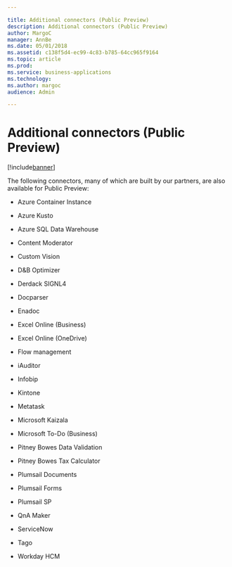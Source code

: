 ```yaml
---

title: Additional connectors (Public Preview)
description: Additional connectors (Public Preview)
author: MargoC
manager: AnnBe
ms.date: 05/01/2018
ms.assetid: c138f5d4-ec99-4c83-b785-64cc965f9164
ms.topic: article
ms.prod: 
ms.service: business-applications
ms.technology: 
ms.author: margoc
audience: Admin

---
```


# Additional connectors (Public Preview)

[!include[banner](../../../includes/banner.md)]

The following connectors, many of which are built by our partners, are also
available for Public Preview:

-   Azure Container Instance

-   Azure Kusto

-   Azure SQL Data Warehouse

-   Content Moderator

-   Custom Vision

-   D&B Optimizer

-   Derdack SIGNL4

-   Docparser

-   Enadoc

-   Excel Online (Business)

-   Excel Online (OneDrive)

-   Flow management

-   iAuditor

-   Infobip

-   Kintone

-   Metatask

-   Microsoft Kaizala

-   Microsoft To-Do (Business)

-   Pitney Bowes Data Validation

-   Pitney Bowes Tax Calculator

-   Plumsail Documents

-   Plumsail Forms

-   Plumsail SP

-   QnA Maker

-   ServiceNow

-   Tago

-   Workday HCM
